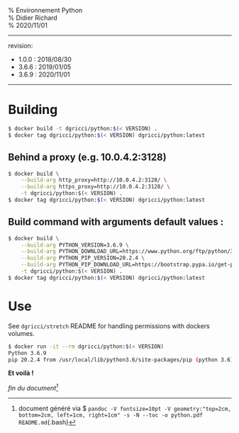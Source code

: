 % Environnement Python  
% Didier Richard  
% 2020/11/01

---

revision:
- 1.0.0 : 2018/08/30  
- 3.6.6 : 2019/01/05  
- 3.6.9 : 2020/11/01  

---

# Building #

```bash
$ docker build -t dgricci/python:$(< VERSION) .
$ docker tag dgricci/python:$(< VERSION) dgricci/python:latest
```

## Behind a proxy (e.g. 10.0.4.2:3128) ##

```bash
$ docker build \
    --build-arg http_proxy=http://10.0.4.2:3128/ \
    --build-arg https_proxy=http://10.0.4.2:3128/ \
    -t dgricci/python:$(< VERSION) .
$ docker tag dgricci/python:$(< VERSION) dgricci/python:latest
```

## Build command with arguments default values : ##

```bash
$ docker build \
    --build-arg PYTHON_VERSION=3.6.9 \
    --build-arg PYTHON_DOWNLOAD_URL=https://www.python.org/ftp/python/3.6.9/Python-3.6.9.tar.xz \
    --build-arg PYTHON_PIP_VERSION=20.2.4 \
    --build-arg PYTHON_PIP_DOWNLOAD_URL=https://bootstrap.pypa.io/get-pip.py \
    -t dgricci/python:$(< VERSION) .
$ docker tag dgricci/python:$(< VERSION) dgricci/python:latest
``` 

# Use #

See `dgricci/stretch` README for handling permissions with dockers volumes.

```bash
$ docker run -it --rm dgricci/python:$(< VERSION)
Python 3.6.9
pip 20.2.4 from /usr/local/lib/python3.6/site-packages/pip (python 3.6)
```

__Et voilà !__


_fin du document[^pandoc_gen]_

[^pandoc_gen]: document généré via $ `pandoc -V fontsize=10pt -V geometry:"top=2cm, bottom=2cm, left=1cm, right=1cm" -s -N --toc -o python.pdf README.md`{.bash}

